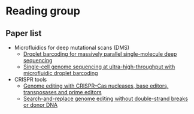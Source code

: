 # Reading group

## Paper list
- Microfluidics for deep mutational scans (DMS)
  - [Droplet barcoding for massively parallel single-molecule deep sequencing](https://www.nature.com/articles/ncomms11784)
  - [Single-cell genome sequencing at ultra-high-throughput with microfluidic droplet barcoding](https://www.nature.com/articles/nbt.3880)
- CRISPR tools
  - [Genome editing with CRISPR–Cas nucleases, base editors, transposases and prime editors](https://www.nature.com/articles/s41587-020-0561-9)
  - [Search-and-replace genome editing without double-strand breaks or donor DNA](https://www.nature.com/articles/s41586-019-1711-4)
